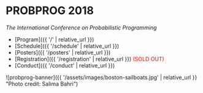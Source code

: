 # PROBPROG 2018
*The International Conference on Probabilistic Programming*

- [Program]({{ '/' | relative_url }})
- [Schedule]({{ '/schedule' | relative_url }})
- [Posters]({{ '/posters' | relative_url }})
- [Registration]({{ '/registration' | relative_url }}) <span style="color:red">(SOLD OUT)</span>
- [Conduct]({{ '/conduct' | relative_url }})

![probprog-banner]({{ '/assets/images/boston-sailboats.jpg' | relative_url }} "Photo credit: Salima Bahri")

